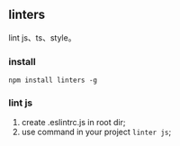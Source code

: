 ## linters
lint js、ts、style。

### install
```
npm install linters -g
```

### lint js
1. create .eslintrc.js in root dir;
2. use command in your project ```linter js```;
